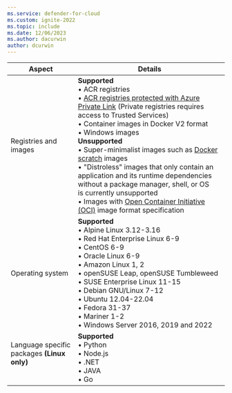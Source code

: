 ```yaml
---
ms.service: defender-for-cloud
ms.custom: ignite-2022
ms.topic: include
ms.date: 12/06/2023
ms.author: dacurwin
author: dcurwin
---
```


| Aspect | Details |
|--|--|
| Registries and images | **Supported**<br> • ACR registries <br> • [ACR registries protected with Azure Private Link](/azure/container-registry/container-registry-private-link) (Private registries requires access to Trusted Services) <br> • Container images in Docker V2 format <br> • Windows images <br> **Unsupported**<br>   • Super-minimalist images such as [Docker scratch](https://hub.docker.com/_/scratch/) images<br> • "Distroless" images that only contain an application and its runtime dependencies without a package manager, shell, or OS<br> is currently unsupported <br> • Images with [Open Container Initiative (OCI)](https://github.com/opencontainers/image-spec/blob/main/spec.md) image format specification <br>|
| Operating system | **Supported** <br> • Alpine Linux 3.12-3.16 <br> • Red Hat Enterprise Linux 6-9 <br> • CentOS 6-9<br> • Oracle Linux 6-9 <br> • Amazon Linux 1, 2 <br> • openSUSE Leap, openSUSE Tumbleweed <br> • SUSE Enterprise Linux 11-15 <br> • Debian GNU/Linux 7-12 <br> • Ubuntu 12.04-22.04 <br>  • Fedora 31-37<br> • Mariner 1-2<br> • Windows Server 2016, 2019 and 2022 |
| Language specific packages  **(Linux only)** <br><br>  | **Supported** <br> • Python <br> • Node.js <br> • .NET <br> • JAVA <br> • Go |
